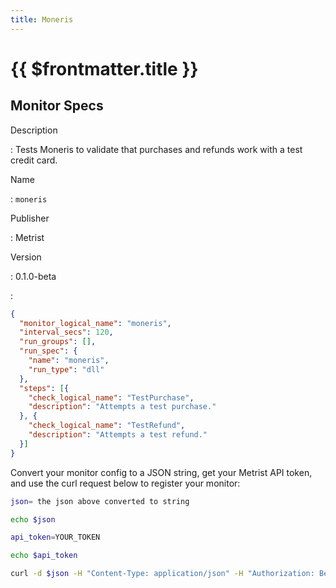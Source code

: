 ```yaml
---
title: Moneris
---
```


# {{ $frontmatter.title }}

## Monitor Specs

Description

: Tests Moneris to validate that purchases and refunds work with a test credit card.

Name

: `moneris`

Publisher

: Metrist

Version

: 0.1.0-beta

: &nbsp;


<!--@include: /parts/_1.md-->


<!--@include: /parts/_2.md-->


<!--@include: /parts/_3.md-->





<!--@include: /parts/_4.md-->


```json
{
  "monitor_logical_name": "moneris",
  "interval_secs": 120,
  "run_groups": [],
  "run_spec": {
    "name": "moneris",
    "run_type": "dll"
  },
  "steps": [{
    "check_logical_name": "TestPurchase",
    "description": "Attempts a test purchase."
  }, {
    "check_logical_name": "TestRefund",
    "description": "Attempts a test refund."
  }]
}
```




Convert your monitor config to a JSON string, get your Metrist API token, and use the curl request below to register your monitor:

```sh
json= the json above converted to string

echo $json

api_token=YOUR_TOKEN

echo $api_token

curl -d $json -H "Content-Type: application/json" -H "Authorization: Bearer $api_token" 'https://app.metrist.io/api/v0/monitor-config'

```

<!--@include: /parts/tips_api.md-->


<!--@include: /parts/_5.md-->


<!--@include: /parts/result.md-->